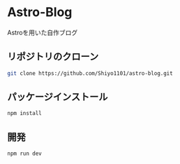 # Astro-Blog

Astroを用いた自作ブログ

## リポジトリのクローン

```bash
git clone https://github.com/Shiyo1101/astro-blog.git
```

## パッケージインストール

```bash
npm install
```

## 開発

```bash
npm run dev
```

